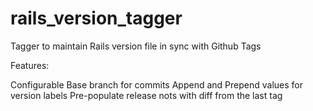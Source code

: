 # rails_version_tagger
Tagger to maintain Rails version file in sync with Github Tags

Features: 

Configurable Base branch for commits
Append and Prepend values for version labels
Pre-populate release nots with diff from the last tag
